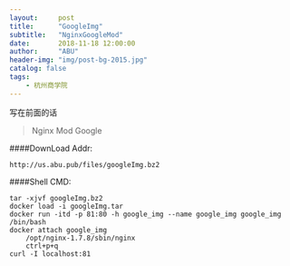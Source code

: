 ```yaml
---
layout:     post
title:      "GoogleImg"
subtitle:   "NginxGoogleMod"
date:       2018-11-18 12:00:00
author:     "ABU"
header-img: "img/post-bg-2015.jpg"
catalog: false
tags:
    - 杭州商学院
---
```


写在前面的话
>Nginx Mod Google

####DownLoad Addr:
```
http://us.abu.pub/files/googleImg.bz2
```

####Shell CMD:
```
tar -xjvf googleImg.bz2
docker load -i googleImg.tar
docker run -itd -p 81:80 -h google_img --name google_img google_img /bin/bash
docker attach google_img
	/opt/nginx-1.7.8/sbin/nginx
	ctrl+p+q
curl -I localhost:81
```
